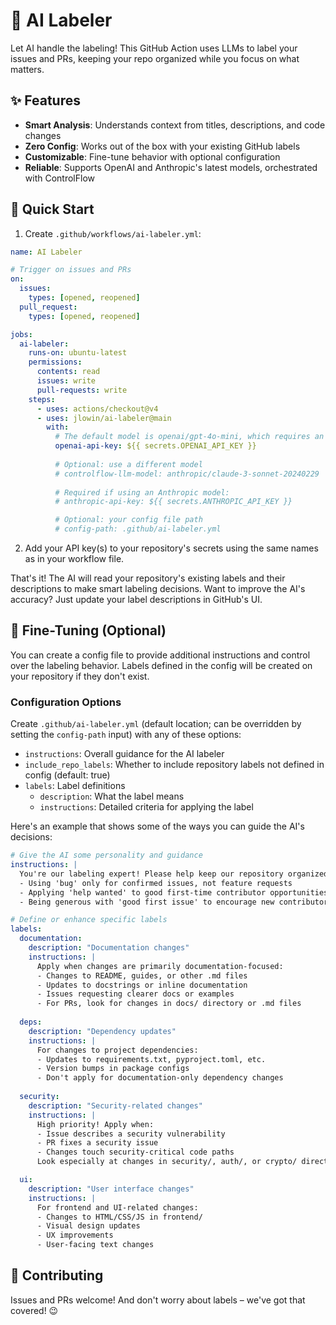 # 🤖 AI Labeler

Let AI handle the labeling! This GitHub Action uses LLMs to label your issues and PRs, keeping your repo organized while you focus on what matters.

## ✨ Features

- **Smart Analysis**: Understands context from titles, descriptions, and code changes
- **Zero Config**: Works out of the box with your existing GitHub labels
- **Customizable**: Fine-tune behavior with optional configuration
- **Reliable**: Supports OpenAI and Anthropic's latest models, orchestrated with ControlFlow

## 🚀 Quick Start

1. Create `.github/workflows/ai-labeler.yml`:

```yaml
name: AI Labeler

# Trigger on issues and PRs
on:
  issues:
    types: [opened, reopened]
  pull_request:
    types: [opened, reopened]

jobs:
  ai-labeler:
    runs-on: ubuntu-latest
    permissions:
      contents: read
      issues: write
      pull-requests: write
    steps:
      - uses: actions/checkout@v4
      - uses: jlowin/ai-labeler@main
        with:
          # The default model is openai/gpt-4o-mini, which requires an OpenAI API key
          openai-api-key: ${{ secrets.OPENAI_API_KEY }}
          
          # Optional: use a different model
          # controlflow-llm-model: anthropic/claude-3-sonnet-20240229
          
          # Required if using an Anthropic model:
          # anthropic-api-key: ${{ secrets.ANTHROPIC_API_KEY }}

          # Optional: your config file path
          # config-path: .github/ai-labeler.yml
```

2. Add your API key(s) to your repository's secrets using the same names as in your workflow file.

That's it! The AI will read your repository's existing labels and their descriptions to make smart labeling decisions. Want to improve the AI's accuracy? Just update your label descriptions in GitHub's UI.

## 🎯 Fine-Tuning (Optional)

You can create a config file to provide additional instructions and control over the labeling behavior. Labels defined in the config will be created on your repository if they don't exist.

### Configuration Options

Create `.github/ai-labeler.yml` (default location; can be overridden by setting the `config-path` input) with any of these options:

- `instructions`: Overall guidance for the AI labeler
- `include_repo_labels`: Whether to include repository labels not defined in config (default: true)
- `labels`: Label definitions
  - `description`: What the label means
  - `instructions`: Detailed criteria for applying the label

Here's an example that shows some of the ways you can guide the AI's decisions:

```yaml
# Give the AI some personality and guidance
instructions: |
  You're our labeling expert! Please help keep our repository organized by:
  - Using 'bug' only for confirmed issues, not feature requests
  - Applying 'help wanted' to good first-time contributor opportunities
  - Being generous with 'good first issue' to encourage new contributors

# Define or enhance specific labels
labels:
  documentation:
    description: "Documentation changes"
    instructions: |
      Apply when changes are primarily documentation-focused:
      - Changes to README, guides, or other .md files
      - Updates to docstrings or inline documentation
      - Issues requesting clearer docs or examples
      - For PRs, look for changes in docs/ directory or .md files
        
  deps:
    description: "Dependency updates"
    instructions: |
      For changes to project dependencies:
      - Updates to requirements.txt, pyproject.toml, etc.
      - Version bumps in package configs
      - Don't apply for documentation-only dependency changes
      
  security:
    description: "Security-related changes"
    instructions: |
      High priority! Apply when:
      - Issue describes a security vulnerability
      - PR fixes a security issue
      - Changes touch security-critical code paths
      Look especially at changes in security/, auth/, or crypto/ directories

  ui:
    description: "User interface changes"
    instructions: |
      For frontend and UI-related changes:
      - Changes to HTML/CSS/JS in frontend/
      - Visual design updates
      - UX improvements
      - User-facing text changes
```

## 🤝 Contributing

Issues and PRs welcome! And don't worry about labels – we've got that covered! 😉
